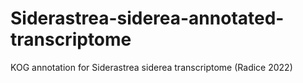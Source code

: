 # Siderastrea-siderea-annotated-transcriptome
 KOG annotation for Siderastrea siderea transcriptome (Radice 2022)
